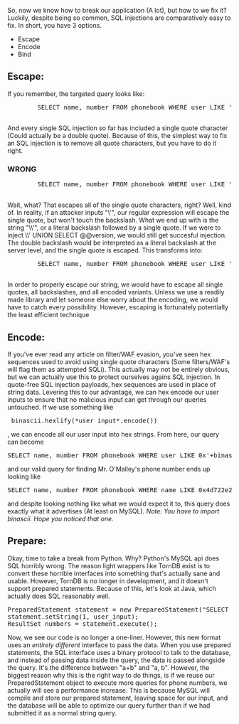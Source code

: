 <p>So, now we know how to break our application (A lot), but how to we fix it? Luckily, despite being so common, SQL injections are comparatively easy to fix. In short, you have 3 options.</p>
<p><ul>
    <li>Escape</li>
    <li>Encode</li>
    <li>Bind</li>
</ul>
</p>
<p>
<h2>Escape: </h2>
        If you remember, the targeted query looks like:
        <pre class="prettyprint lang-sql">
        SELECT name, number FROM phonebook WHERE user LIKE '*input*';
        </pre> 
        And every single SQL injection so far has included a single quote character (Could actually be a double quote).
        Because of this, the simplest way to fix an SQL injection is to remove all quote characters, but you have to do it right.
        <h3>WRONG</h3>
        <pre class="prettyprint">
        SELECT name, number FROM phonebook WHERE user LIKE '+ re.sub(r'\'', r'\\\'', input)
        </pre>
        Wait, what? That escapes all of the single quote characters, right? Well, kind of. In reality, if an attacker inputs "\'", our regular expression will escape the single quote, but won't touch the backslash. What we end up with is the string "\\'", or a literal backslash followed by a single quote.  If we were to inject \\' UNION SELECT @@version, we would still get succesful injection. The double backslash would be interpreted as a literal backslash at the server level, and the single quote is escaped. This transforms into:
        <pre class="prettyprint">
        SELECT name, number FROM phonebook WHERE user LIKE '\\' UNION @@version;
        </pre>
        In order to properly escape our string, we would have to escape all single quotes, all backslashes, and all encoded variants. Unless we use a readily made library and let someone else worry about the encoding, we would have to catch every possibility. However, escaping is fortunately potentially the least efficient technique

<h2>Encode: </h2>
If you've ever read any article on filter/WAF evasion, you've seen hex sequences used to avoid using single quote characters (Some filters/WAF's will flag them as attempted SQLi). This actually may not be entirely obvious, but we can actually use this to protect ourselves agains SQL injection. In quote-free SQL injection payloads, hex sequences are used in place of string data. Levering this to our advantage, we can hex encode our user inputs to ensure that no malicious input can get through our queries untouched. If we use something like <pre class="prettyprint lang-python inline"> binascii.hexlify(*user input*.encode()) </pre>, we can encode all our user input into hex strings. From here, our query can become
<pre class="prettyprint lang-sql">
SELECT name, number FROM phonebook WHERE user LIKE 0x'+binascii.hexlify(user_input.encode())';
</pre>
and our valid query for finding Mr. O'Malley's phone number ends up looking like
<pre class="prettyprint lang-sql">
SELECT name, number FROM phonebook WHERE name LIKE 0x4d722e204f274d616c6c6579;
</pre>
and despite looking nothing like what we would expect it to, this query does exactly what it advertises (At least on MySQL).
<em>Note: You have to import binascii. Hope you noticed that one.</em>

<h2>Prepare:</h2>
Okay, time to take a break from Python. Why? Python's MySQL api does SQL horribly wrong. The reason light wrappers like TornDB exist is to convert these horrible interfaces into something that's actually sane and usable. However, TornDB is no longer in development, and it doesn't support prepared statements. Because of this, let's look at Java, which actually does SQL reasonably well.
<pre class="prettyprint">
PreparedStatement statement = new PreparedStatement("SELECT name, number FROM phonebook WHERE name LIKE ?");
statement.setString(1, user_input);
ResultSet numbers = statement.execute();
</pre>
Now, we see our code is no longer a one-liner. However, this new format uses an <em>entirely different </em> interface to pass the data. When you use prepared statements, the SQL interface uses a binary protocol to talk to the database, and instead of passing data inside the query, the data is passed alongside the query. It's the difference between "a+b" and "a, b". However, the biggest reason why this is the right way to do things, is if we reuse our PreparedStatement object to execute more queries for phone numbers, we actually will see a performance increase. This is because MySQL will compile and store our prepared statement, leaving space for our input, and the database will be able to optimize our query further than if we had submitted it as a normal string query.
